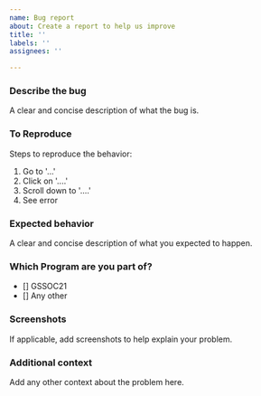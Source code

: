 ```yaml
---
name: Bug report
about: Create a report to help us improve
title: ''
labels: ''
assignees: ''

---
```


### **Describe the bug**
A clear and concise description of what the bug is.

### **To Reproduce**
Steps to reproduce the behavior:
1. Go to '...'
2. Click on '....'
3. Scroll down to '....'
4. See error

### **Expected behavior**
A clear and concise description of what you expected to happen.

### Which Program are you part of?
<!--
Example how to mark a checkbox:-
- [x] Part of this program.
-->
- [] GSSOC21
- [] Any other

### **Screenshots**
If applicable, add screenshots to help explain your problem.

### **Additional context**
Add any other context about the problem here.
